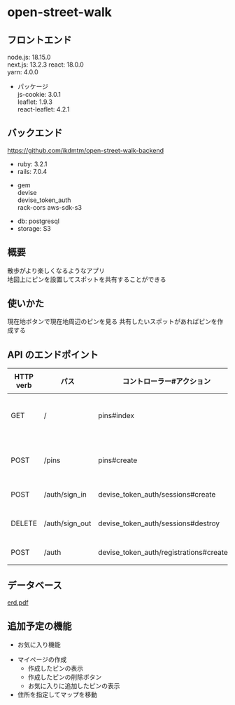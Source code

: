 # open-street-walk

## フロントエンド

node.js: 18.15.0  
next.js: 13.2.3
react: 18.0.0  
yarn: 4.0.0

-   パッケージ  
    js-cookie: 3.0.1  
    leaflet: 1.9.3  
    react-leaflet: 4.2.1

## バックエンド

<https://github.com/ikdmtm/open-street-walk-backend>

-   ruby: 3.2.1
-   rails: 7.0.4

*   gem  
    devise  
    devise_token_auth  
    rack-cors
    aws-sdk-s3

-   db: postgresql
-   storage: S3

## 概要

散歩がより楽しくなるようなアプリ  
地図上にピンを設置してスポットを共有することができる

## 使いかた

現在地ボタンで現在地周辺のピンを見る
共有したいスポットがあればピンを作成する

## API のエンドポイント

| HTTP verb | パス           | 　コントローラー#アクション　          | 　目的　         |
| --------- | -------------- | -------------------------------------- | ---------------- |
| GET       | /              | pins#index                             | ピンの情報を取得 |
| POST      | /pins          | pins#create                            | ピンを新規作成   |
| POST      | /auth/sign_in  | devise_token_auth/sessions#create      | ログイン         |
| DELETE    | /auth/sign_out | devise_token_auth/sessions#destroy     | ログアウト       |
| POST      | /auth          | devise_token_auth/registrations#create | 新規登録         |

## データベース

[erd.pdf](https://github.com/ikdmtm/open-street-walk-backend/files/11277408/erd.pdf)

## 追加予定の機能

-   お気に入り機能

*   マイページの作成
    -   作成したピンの表示
    -   作成したピンの削除ボタン
    *   お気に入りに追加したピンの表示
*   住所を指定してマップを移動

